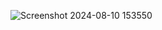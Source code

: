 ![Screenshot 2024-08-10 153550](https://github.com/user-attachments/assets/396809be-e180-4e3f-9c0f-80d4ec4678b2)
